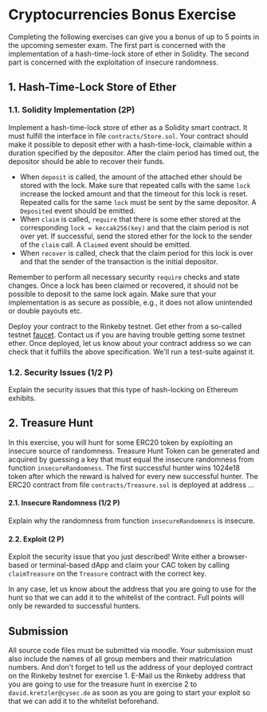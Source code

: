 # Cryptocurrencies Bonus Exercise

Completing the following exercises can give you a bonus of up to 5 points in the
upcoming semester exam. The first part is concerned with the implementation of a
hash-time-lock store of ether in Solidity. The second part is concerned with the
exploitation of insecure randomness.

## 1. Hash-Time-Lock Store of Ether

### 1.1. Solidity Implementation (2P)

Implement a hash-time-lock store of ether as a Solidity smart contract. It must
fulfill the interface in file `contracts/Store.sol`. Your contract should make
it possible to deposit ether with a hash-time-lock, claimable within a duration
specified by the depositor.  After the claim period has timed out, the depositor
should be able to recover their funds.

- When `deposit` is called, the amount of the attached ether should be stored
  with the lock. Make sure that repeated calls with the same `lock` increase the
  locked amount and that the timeout for this lock is reset. Repeated calls for
  the same `lock` must be sent by the same depositor. A `Deposited` event should
  be emitted.
- When `claim` is called, `require` that there is some ether stored at the
  corresponding `lock = keccak256(key)` and that the claim period is not over
  yet. If successful, send the stored ether for the lock to the sender of the
  `claim` call. A `Claimed` event should be emitted.
- When `recover` is called, check that the claim period for this lock is over
  and that the sender of the transaction is the initial depositor.

Remember to perform all necessary security `require` checks and state changes.
Once a lock has been claimed or recovered, it should not be possible to deposit
to the same lock again. Make sure that your implementation is as secure as
possible, e.g., it does not allow unintended or double payouts etc.

Deploy your contract to the Rinkeby testnet. Get ether from a so-called testnet
[faucet](https://faucet.rinkeby.io/). Contact us if you are having trouble
getting some testnet ether. Once deployed, let us know about your contract
address so we can check that it fulfills the above specification. We'll run a
test-suite against it.

### 1.2. Security Issues (1/2 P)

Explain the security issues that this type of hash-locking on Ethereum exhibits.

## 2. Treasure Hunt

In this exercise, you will hunt for some ERC20 token by exploiting an insecure
source of randomness. Treasure Hunt Token can be generated and acquired by
guessing a key that must equal the insecure randomness from function
`insecureRandomness`. The first successful hunter wins 1024e18 token after which
the reward is halved for every new successful hunter. The ERC20 contract from
file `contracts/Treasure.sol` is deployed at address ...

#### 2.1. Insecure Randomness (1/2 P)

Explain why the randomness from function `insecureRandomness` is insecure.

#### 2.2. Exploit (2 P)

Exploit the security issue that you just described! Write either a browser-based
or terminal-based dApp and claim your CAC token by calling `claimTreasure` on
the `Treasure` contract with the correct key.

In any case, let us know about the address that you are going to use for the
hunt so that we can add it to the whitelist of the contract. Full points will
only be rewarded to successful hunters.

## Submission

All source code files must be submitted via moodle. Your submission must also
include the names of all group members and their matriculation numbers. And
don't forget to tell us the address of your deployed contract on the Rinkeby
testnet for exercise 1. E-Mail us the Rinkeby address that you are going to use
for the treasure hunt in exercise 2 to `david.kretzler@cysec.de` as soon as you
are going to start your exploit so that we can add it to the whitelist
beforehand.

